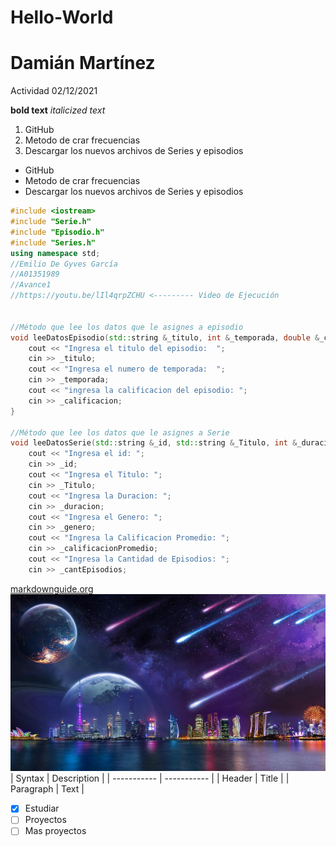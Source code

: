 # Hello-World
# Damián Martínez
Actividad 02/12/2021

**bold text**
*italicized text*

1. GitHub
2. Metodo de crar frecuencias
3. Descargar los nuevos archivos de Series y episodios

- GitHub
- Metodo de crar frecuencias
- Descargar los nuevos archivos de Series y episodios

````c++
#include <iostream>
#include "Serie.h"
#include "Episodio.h"
#include "Series.h"
using namespace std;
//Emilio De Gyves García
//A01351989
//Avance1
//https://youtu.be/lIl4qrpZCHU <--------- Video de Ejecución


//Método que lee los datos que le asignes a episodio
void leeDatosEpisodio(std::string &_titulo, int &_temporada, double &_calificacion) {
	cout << "Ingresa el titulo del episodio:  ";
	cin >> _titulo;
	cout << "Ingresa el numero de temporada:  ";
	cin >> _temporada;
	cout << "ingresa la calificacion del episodio: ";
	cin >> _calificacion;
}

//Método que lee los datos que le asignes a Serie
void leeDatosSerie(std::string &_id, std::string &_Titulo, int &_duracion, std::string &_genero, double &_calificacionPromedio, int &_cantEpisodios) {
	cout << "Ingresa el id: ";
	cin >> _id;
	cout << "Ingresa el Titulo: ";
	cin >> _Titulo;
	cout << "Ingresa la Duracion: ";
	cin >> _duracion;
	cout << "Ingresa el Genero: ";
	cin >> _genero;
	cout << "Ingresa la Calificacion Promedio: ";
	cin >> _calificacionPromedio;
	cout << "Ingresa la Cantidad de Episodios: ";
	cin >> _cantEpisodios;
````
[markdownguide.org](https://markdownguide.org/cheat-sheet/)
![imagen](paisaje.jpg)
| Syntax | Description |
| ----------- | ----------- |
| Header | Title |
| Paragraph | Text |
  
- [x] Estudiar
- [ ] Proyectos
- [ ] Mas proyectos
